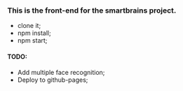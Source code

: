 ### This is the front-end for the smartbrains project.

- clone it;
- npm install;
- npm start;

#### TODO:
- Add multiple face recognition;
- Deploy to github-pages;